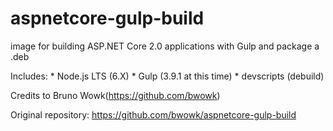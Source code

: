 # aspnetcore-gulp-build
image for building ASP.NET Core 2.0 applications with Gulp and package a .deb

Includes:
    * Node.js LTS (6.X)
    * Gulp (3.9.1 at this time)
    * devscripts (debuild)
	
Credits to Bruno Wowk(https://github.com/bwowk)

Original repository: https://github.com/bwowk/aspnetcore-gulp-build
